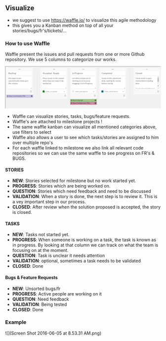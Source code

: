 ## Visualize

- we suggest to use https://waffle.io/ to visualize this agile methodology 
- this gives you a Kanban method on top of all your stories/bugs/fr's/tickets/...

### How to use Waffle
Waffle present the issues and pull requests from one or more Github repository.
We use 5 columns to categorize our works.  

![waffle columns](2016-04-12_1271x343_scrot.png)

- Waffle can visualize stories, tasks, bugs/feature requests.
- Waffle's are attached to milestone projects !
- The same waffle kanban can visualize all mentioned categories above, use filters to select
- Waffle also allows a user to see which tasks/stories are assigned to him over multiple repo's
- For each waffle linked to milestone we also link all relevant code repositories so we can use the same waffle to see progress on FR's & BUGS.

#### STORIES

- **NEW**: Stories selected for milestone but no work started yet.
- **PROGRESS**: Stories which are being worked on.
- **QUESTION**: Stories which need feedback and need to be discussed
- **VALIDATION**: When a story is done, the next step is to review it. This is a vey important step in our process.
- **CLOSED**: After review when the solution proposed is accepted, the story is closed.


#### TASKS

- **NEW**: Tasks not started yet.
- **PROGRESS**: When someone is working on a task, the task is known as in progress. By looking at that column we can track on what the team is focusing on at the moment.
- **QUESTION**: Task is unclear it needs attention
- **VALIDATION**: optional, sometimes a task needs to be validated
- **CLOSED**: Done

#### Bugs & Feature Requests

- **NEW**: Unsorted bugs/fr
- **PROGRESS**: Active people are working on it
- **QUESTION**: Need feedback
- **VALIDATION**: Being tested
- **CLOSED**: Done

### Example

![](Screen Shot 2016-06-05 at 8.53.31 AM.png)